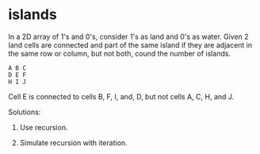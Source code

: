 # islands

In a 2D array of 1's and 0's, consider 1's as land and 0's as water. Given 2 land cells are connected and part of the same island if they
are adjacent in the same row or column, but not both, cound the number of islands.

    A B C
    D E F
    H I J

Cell E is connected to cells B, F, I, and, D, but not cells A, C, H, and J.

Solutions:

1. Use recursion.

2. Simulate recursion with iteration.
